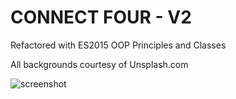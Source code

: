# CONNECT FOUR - V2

Refactored with ES2015 OOP Principles and Classes

All backgrounds courtesy of Unsplash.com

![screenshot](\\wsl$\Ubuntu-20.04\home\phil\springboard\s12\s12-2\connect-four-oo\screenshot.png)